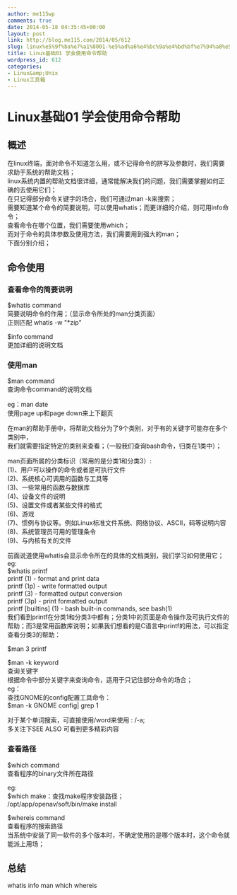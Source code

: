 ```yaml
---
author: me115wp
comments: true
date: 2014-05-18 04:35:45+00:00
layout: post
link: http://blog.me115.com/2014/05/612
slug: linux%e5%9f%ba%e7%a1%8001-%e5%ad%a6%e4%bc%9a%e4%bd%bf%e7%94%a8%e5%91%bd%e4%bb%a4%e5%b8%ae%e5%8a%a9
title: Linux基础01 学会使用命令帮助
wordpress_id: 612
categories:
- Linux&amp;Unix
- Linux工具箱
---
```


# Linux基础01 学会使用命令帮助





## 概述





在linux终端，面对命令不知道怎么用，或不记得命令的拼写及参数时，我们需要求助于系统的帮助文档；     
linux系统内置的帮助文档很详细，通常能解决我们的问题，我们需要掌握如何正确的去使用它们；      
在只记得部分命令关键字的场合，我们可通过man -k来搜索；      
需要知道某个命令的简要说明，可以使用whatis；而更详细的介绍，则可用info命令；      
查看命令在哪个位置，我们需要使用which；      
而对于命令的具体参数及使用方法，我们需要用到强大的man；      
下面分别介绍；





## 命令使用





### 查看命令的简要说明





$whatis command     
简要说明命令的作用；（显示命令所处的man分类页面）      
正则匹配 whatis -w "*zip"





$info command     
更加详细的说明文档 





### 使用man





$man command     
查询命令command的说明文档 





eg：man date     
使用page up和page down来上下翻页





在man的帮助手册中，将帮助文档分为了9个类别，对于有的关键字可能存在多个类别中，     
我们就需要指定特定的类别来查看；（一般我们查询bash命令，归类在1类中）；





man页面所属的分类标识（常用的是分类1和分类3）:     
(1)、用户可以操作的命令或者是可执行文件      
(2)、系统核心可调用的函数与工具等      
(3)、一些常用的函数与数据库      
(4)、设备文件的说明      
(5)、设置文件或者某些文件的格式      
(6)、游戏      
(7)、惯例与协议等。例如Linux标准文件系统、网络协议、ASCⅡ，码等说明内容      
(8)、系统管理员可用的管理条令      
(9)、与内核有关的文件 





前面说道使用whatis会显示命令所在的具体的文档类别，我们学习如何使用它；     
eg:      
$whatis printf      
printf (1) - format and print data      
printf (1p) - write formatted output      
printf (3) - formatted output conversion      
printf (3p) - print formatted output      
printf [builtins] (1) - bash built-in commands, see bash(1)      
我们看到printf在分类1和分类3中都有；分类1中的页面是命令操作及可执行文件的帮助；而3是常用函数库说明；如果我们想看的是C语言中printf的用法，可以指定查看分类3的帮助： 





$man 3 printf





$man -k keyword     
查询关键字      
根据命令中部分关键字来查询命令，适用于只记住部分命令的场合；      
eg：      
查找GNOME的config配置工具命令：      
$man -k GNOME config| grep 1 





对于某个单词搜索，可直接使用/word来使用 : /-a;     
多关注下SEE ALSO 可看到更多精彩内容 





### 查看路径





$which command     
查看程序的binary文件所在路径 





eg:     
$which make：查找make程序安装路径；      
/opt/app/openav/soft/bin/make install





$whereis command     
查看程序的搜索路径      
当系统中安装了同一软件的多个版本时，不确定使用的是哪个版本时，这个命令就能派上用场；





## 总结





whatis info man which whereis



